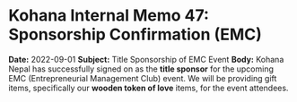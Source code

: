 # Kohana Internal Memo 47: Sponsorship Confirmation (EMC)
**Date:** 2022-09-01
**Subject:** Title Sponsorship of EMC Event
**Body:** Kohana Nepal has successfully signed on as the **title sponsor** for the upcoming EMC (Entrepreneurial Management Club) event. We will be providing gift items, specifically our **wooden token of love** items, for the event attendees.